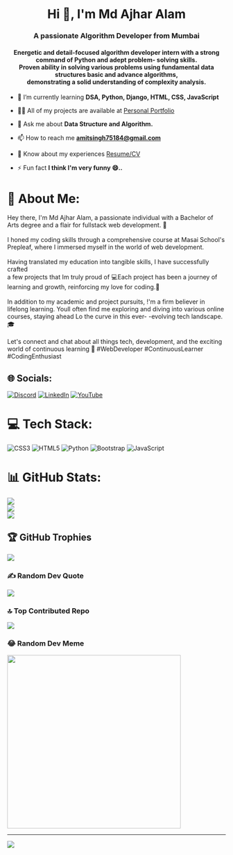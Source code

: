 <h1 align="center">Hi 👋, I'm Md Ajhar Alam</h1>
<h3 align="center">A passionate Algorithm Developer from Mumbai</h3>
<h4 align="center">Energetic and detail-focused algorithm developer intern
with a strong command of Python and adept problem-
solving skills. <br> Proven ability in solving various problems
using fundamental data structures basic and advance
algorithms, <br> demonstrating a solid understanding of
complexity analysis.</h4>


- 🌱 I’m currently learning **DSA, Python, Django, HTML, CSS, JavaScript**

- 👨‍💻 All of my projects are available at <a href="https://amit-singh-coding.github.io/amit-singh-portfolio.github.io/#home">Personal Portfolio</a>

- 💬 Ask me about **Data Structure and Algorithm.**

- 📫 How to reach me **amitsingh75184@gmail.com**

- 📄 Know about my experiences <a href="https://drive.google.com/file/d/1UdRF9yPL3nMDPy2lC3R2SUhIslrwUKVX/view">Resume/CV</a>

- ⚡ Fun fact **I think I'm very funny 😄..**
# 💫 About Me:
Hey there,  I'm Md Ajhar Alam, a passionate individual with a Bachelor of Arts  degree and a flair for fullstack web development. 🚀<br><br> I honed my coding skills through a comprehensive course at Masai School's<br>Prepleaf, where I immersed myself in the world of web development. <br><br>Having translated my education into tangible skills, I have successfully crafted<br>a few projects that Im truly proud of  💻Each project has been a journey of<br>learning and growth, reinforcing my love for coding.🚀<br><br>In addition to my academic and project pursuits, !'m a firm believer in lifelong learning. Youll often find me exploring and diving into various online<br>courses, staying ahead Lo the curve in this ever- -evolving tech landscape.🎓<br><br>Let's connect and chat about all things tech, development, and the exciting<br>world of continuous learning  🌟 #WebDeveloper #ContinuousLearner<br>#CodingEnthusiast


## 🌐 Socials:
[![Discord](https://img.shields.io/badge/Discord-%237289DA.svg?logo=discord&logoColor=white)](https://discord.gg/https://discord.com/channels/@me) [![LinkedIn](https://img.shields.io/badge/LinkedIn-%230077B5.svg?logo=linkedin&logoColor=white)](https://www.linkedin.com/in/mdajharalam018/) [![YouTube](https://img.shields.io/badge/YouTube-%23FF0000.svg?logo=YouTube&logoColor=white)](https://youtube.com/@www.youtube.com/@codewithAjhar0251) 

# 💻 Tech Stack:
![CSS3](https://img.shields.io/badge/css3-%231572B6.svg?style=for-the-badge&logo=css3&logoColor=white) ![HTML5](https://img.shields.io/badge/html5-%23E34F26.svg?style=for-the-badge&logo=html5&logoColor=white) ![Python](https://img.shields.io/badge/python-3670A0?style=for-the-badge&logo=python&logoColor=ffdd54) ![Bootstrap](https://img.shields.io/badge/bootstrap-%238511FA.svg?style=for-the-badge&logo=bootstrap&logoColor=white) ![JavaScript](https://img.shields.io/badge/javascript-%23323330.svg?style=for-the-badge&logo=javascript&logoColor=%23F7DF1E)
# 📊 GitHub Stats:
![](https://github-readme-stats.vercel.app/api?username=MdAjharAlam1&theme=radical&hide_border=true&include_all_commits=true&count_private=true)<br/>
![](https://github-readme-streak-stats.herokuapp.com/?user=MdAjharAlam1&theme=radical&hide_border=true)<br/>
![](https://github-readme-stats.vercel.app/api/top-langs/?username=MdAjharAlam1&theme=radical&hide_border=true&include_all_commits=true&count_private=true&layout=compact)

## 🏆 GitHub Trophies
![](https://github-profile-trophy.vercel.app/?username=MdAjharAlam1&theme=radical&no-frame=false&no-bg=true&margin-w=4)

### ✍️ Random Dev Quote
![](https://quotes-github-readme.vercel.app/api?type=horizontal&theme=radical)

### 🔝 Top Contributed Repo
![](https://github-contributor-stats.vercel.app/api?username=MdAjharAlam1&limit=5&theme=dark&combine_all_yearly_contributions=true)

### 😂 Random Dev Meme
<img src='https://randommeme-five.vercel.app/' style="height: 400px;"/>

---
[![](https://visitcount.itsvg.in/api?id=MdAjharAlam1&icon=0&color=0)](https://visitcount.itsvg.in)

<!-- Proudly created with GPRM ( https://gprm.itsvg.in ) -->
